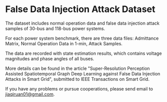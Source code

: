 # False Data Injection Attack Dataset
The dataset includes normal operation data and false data injection attack samples of 30-bus and 118-bus power systems.

For each power system benchmark, there are three data files: Admittance Matrix, Normal Operation Data in 1-min, Attack Samples.

The data are recorded with state estimation results, which contains voltage magnitudes and phase angles of all buses.

More details can be found in the article "Super-Resolution Perception Assisted Spatiotemporal Graph Deep Learning against False Data Injection Attacks in Smart Grid", submitted to IEEE Transactions on Smart Grid.

If you have any problems or pursue cooperations, please send email to jiaqiruan01@gmail.com.
